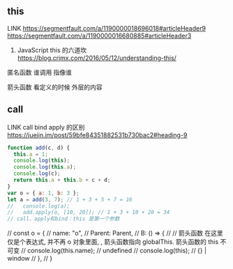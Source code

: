 ## this

LINK
https://segmentfault.com/a/1190000018696018#articleHeader9
https://segmentfault.com/a/1190000016680885#articleHeader3

1. JavaScript this 的六道坎
   https://blog.crimx.com/2016/05/12/understanding-this/

匿名函数
谁调用 指像谁

箭头函数
看定义的时候 外层的内容

## call

LINK
call bind apply 的区别
https://juejin.im/post/59bfe84351882531b730bac2#heading-9

```js
function add(c, d) {
  this.a = 1;
  console.log(this);
  console.log(this.a);
  console.log(c);
  return this.a + this.b + c + d;
}
var o = { a: 1, b: 3 };
let a = add(3, 7); // 1 + 3 + 5 + 7 = 16
//   console.log(a);
//   add.apply(o, [10, 20]); // 1 + 3 + 10 + 20 = 34
// call、apply和bind：this 是第一个参数
```

// const o = {
// name: "o",
// Parent: Parent,
// B: () => {
// // 箭头函数 在这里仅是个表达式, 并不再 o 对象里面, , 箭头函数指向 globalThis. 箭头函数的 this 不可变
// console.log(this.name); // undefined
// console.log(this); // {} | window
// },
// }
